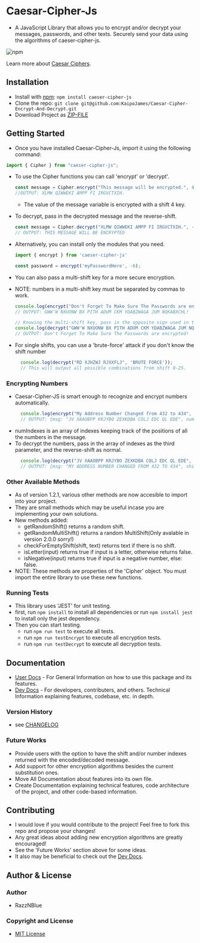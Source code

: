 # Caesar-Cipher-Js
 - A JavaScript Library that allows you to encrypt and/or decrypt your messages, passwords, and other texts. Securely send your data using the algorithms of caeser-cipher-js.

![npm](https://img.shields.io/npm/v/caeser-cipher-js?style=for-the-badge)

Learn more about [Caesar Ciphers](https://www.sciencedirect.com/topics/computer-science/caesar-cipher).
  
## Installation
 - Install with [npm](https://www.npmjs.com/): ``` npm install caeser-cipher-js ```
 - Clone the repo: ``` git clone git@github.com:KaipoJames/Caesar-Cipher-Encrypt-And-Decrypt.git ```
 - Download Project as [ZIP-FILE](https://github.com/razznblue/Caesar-Cipher-JS/archive/refs/heads/master.zip)

## Getting Started

 - Once you have installed Caesar-Cipher-Js, import it using the following command:
  ```js
  import { Cipher } from "caeser-cipher-js"; 
  ```
 - To use the Cipher functions you can call 'encrypt' or 'decrypt'.
    ``` js
    const message = Cipher.encrypt("This message will be encrypted.", 4);
    //OUTPUT: XLMW QIWWEKI AMPP FI IRGVCTXIH.
    ```
   - The value of the message variable is encrypted with a shift 4 key.
  
 - To decrypt, pass in the decrypted message and the reverse-shift.
    ``` js
    const message = Cipher.decrypt("XLMW QIWWEKI AMPP FI IRGVCTXIH.", -4); 
    // OUTPUT: THIS MESSAGE WILL BE ENCRYPTED
    ```

 - Alternatively, you can install only the modules that you need.

   ```js
   import { encrypt } from 'caeser-cipher-js'
   
   const password = encrypt('myPasswordHere', -6);
   ```

 - You can also pass a multi-shift key for a more secure encryption.
 - NOTE: numbers in a multi-shift key must be separated by commas to work.
   ```js
   console.log(encrypt("Don't Forget To Make Sure The Passwords are encrypted!", '3,8,9'));
   // OUTPUT: GWW'W NXUONW BX PITH ADUM CKM YDABZWAGA JUM NQKABXCHL!

   // Knowing the multi-shift key, pass in the opposite sign used in the encryption.
   console.log(decrypt("GWW'W NXUONW BX PITH ADUM CKM YDABZWAGA JUM NQKABXCHL!", '-3,-8,-9'));
   // OUTPUT: Don't Forget To Make Sure The Passwords are encrypted!
   ```

  - For single shifts, you can use a 'brute-force' attack if you don't know the shift number
    ```js
      console.log(decrypt("RD XJHZWJ RJXXFLJ", 'BRUTE FORCE'));
      // This will output all possible combinations from shift 0-25.
    ```

### Encrypting Numbers
 - Caesar-Cipher-JS is smart enough to recognize and encrypt numbers automatically.
    ```js
      console.log(encrypt("My Address Number Changed from 432 to 434", -3));
      // OUTPUT: {msg: "JV XAAOBPP KRJYBO ZEXKDBA COLJ EDC QL EDE", numIndexes: [31, 32, 33, 38, 39, 40], shift: -3}
    ```
 - numIndexes is an array of indexes keeping track of the positions of all the numbers in the message.
 - To decrypt the numbers, pass in the array of indexes as the third parameter, and the reverse-shift as normal.
    ```js
      console.log(decrypt("JV XAAOBPP KRJYBO ZEXKDBA COLJ EDC QL EDE", 3, [31, 32, 33, 38, 39, 40]))
      // OUTPUT: {msg: "MY ADDRESS NUMBER CHANGED FROM 432 TO 434", shift: 3}
    ```

### Other Available Methods
 - As of version 1.2.1, various other methods are now accesible to import into your project.
 - They are small methods which may be useful incase you are implementing your own solutions.
 -  New methods added:
    - getRandomShift() returns a random shift.
    - getRandomMultiShift() returns a random MultiShift(Only avalable in version 2.0.0 sorry!)
    - checkForEmptyShift(shift, text) returns text if there is no shift.
    - isLetter(input) returns true if input is a letter, otherwise returns false.
    - isNegative(input) returns true if input is a negative number, else: false.
  - NOTE: These methods are properties of the 'Cipher' object. You must import the entire library to use these new functions.

### Running Tests
 - This library uses 'JEST' for unit testing.
 - first, run ``` npm install ``` to install all dependencies or run ``` npm install jest ``` to install only the jest dependency.
 - Then you can start testing.
   - run ``` npm run test ``` to execute all tests.
   - run ``` npm run testEncrypt ``` to execute all encryption tests.
   - run ``` npm run testDecrypt ``` to execute all decryption tests.


## Documentation 
   - [User Docs](docs/USER_DOCS.md) - For General Information on how to use this package and its features.
   - [Dev Docs](docs/DEV_DOCS.md) - For developers, contributers, and others. Technical Information explaining features, codebase, etc. in depth.

### Version History
 - see [CHANGELOG](https://github.com/KaipoJames/Caesar-Cipher-JS/blob/master/CHANGELOG.md)

### Future Works
  - Provide users with the option to have the shift and/or number indexes returned with the encoded/decoded message.
  - Add support for other encryption algorithms besides the current substitution ones.
  - Move All Documentation about features into its own file. 
  - Create Documentation explaining technical features, code architecture of the project, and other code-based information.

## Contributing
 - I would love if you would contribute to the project! Feel free to fork this repo and propose your changes!
 - Any great ideas about adding new encryption algorithms are greatly encouraged! 
 - See the 'Future Works' section above for some ideas.
 - It also may be beneficial to check out the [Dev Docs](docs/DEV_DOCS.md).


## Author & License

### Author
 - RazzNBlue

### Copyright and License
 - [MIT License](LICENSE.txt)
